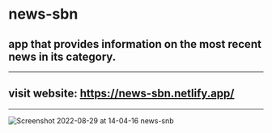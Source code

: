 # news-sbn
app that provides information on the most recent news in its category.
---------------------------------------------------------------------------
---------------------------------------------------------------------------
visit website: https://news-sbn.netlify.app/
---------------------------------------------------------------------------
---------------------------------------------------------------------------
![Screenshot 2022-08-29 at 14-04-16 news-snb](https://user-images.githubusercontent.com/107477446/187273026-7239cf59-8884-42ed-af19-07b3e7c92c40.png)
